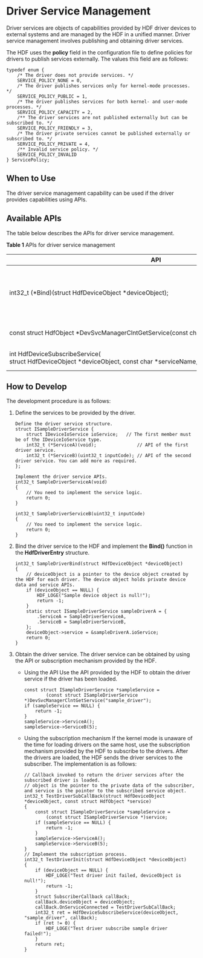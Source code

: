 # Driver Service Management


Driver services are objects of capabilities provided by HDF driver devices to external systems and are managed by the HDF in a unified manner. Driver service management involves publishing and obtaining driver services.


The HDF uses the **policy** field in the configuration file to define policies for drivers to publish services externally. The values this field are as follows:


  
```
typedef enum {
    /* The driver does not provide services. */
    SERVICE_POLICY_NONE = 0,
    /* The driver publishes services only for kernel-mode processes. */
    SERVICE_POLICY_PUBLIC = 1,
    /* The driver publishes services for both kernel- and user-mode processes. */
    SERVICE_POLICY_CAPACITY = 2,
    /** The driver services are not published externally but can be subscribed to. */
    SERVICE_POLICY_FRIENDLY = 3,
    /* The driver private services cannot be published externally or subscribed to. */
    SERVICE_POLICY_PRIVATE = 4,
    /** Invalid service policy. */
    SERVICE_POLICY_INVALID
} ServicePolicy;
```


## When to Use

The driver service management capability can be used if the driver provides capabilities using APIs.


## Available APIs

The table below describes the APIs for driver service management.

  **Table 1** APIs for driver service management

| API| Description| 
| -------- | -------- |
| int32_t&nbsp;(\*Bind)(struct&nbsp;HdfDeviceObject&nbsp;\*deviceObject); | Binds a service API to the HDF. You need to implement the **Bind()** function.| 
| const&nbsp;struct&nbsp;HdfObject&nbsp;\*DevSvcManagerClntGetService(const&nbsp;char&nbsp;\*svcName); | Obtains a driver service.| 
| int&nbsp;HdfDeviceSubscribeService(<br>struct&nbsp;HdfDeviceObject&nbsp;\*deviceObject,&nbsp;const&nbsp;char&nbsp;\*serviceName,&nbsp;struct&nbsp;SubscriberCallback&nbsp;callback); | Subscribes to a driver service.| 


## How to Develop

The development procedure is as follows:

1. Define the services to be provided by the driver.
     
   ```
   Define the driver service structure.
   struct ISampleDriverService {
       struct IDeviceIoService ioService;   // The first member must be of the IDeviceIoService type.
       int32_t (*ServiceA)(void);               // API of the first driver service.
       int32_t (*ServiceB)(uint32_t inputCode); // API of the second driver service. You can add more as required.
   };
   
   Implement the driver service APIs.
   int32_t SampleDriverServiceA(void)
   {
       // You need to implement the service logic.
       return 0;
   }
   
   int32_t SampleDriverServiceB(uint32_t inputCode)
   {
       // You need to implement the service logic.
       return 0;
   }
   ```

2. Bind the driver service to the HDF and implement the **Bind()** function in the **HdfDriverEntry** structure.
     
   ```
   int32_t SampleDriverBind(struct HdfDeviceObject *deviceObject)
   {
       // deviceObject is a pointer to the device object created by the HDF for each driver. The device object holds private device data and service APIs.
       if (deviceObject == NULL) {
           HDF_LOGE("Sample device object is null!");
           return -1;
       }
       static struct ISampleDriverService sampleDriverA = {
           .ServiceA = SampleDriverServiceA,
           .ServiceB = SampleDriverServiceB,
       };
       deviceObject->service = &sampleDriverA.ioService;
       return 0;
   }
   ```

3. Obtain the driver service.
   The driver service can be obtained by using the API or subscription mechanism provided by the HDF.

   - Using the API
      Use the API provided by the HDF to obtain the driver service if the driver has been loaded.

        
      ```
      const struct ISampleDriverService *sampleService =
              (const struct ISampleDriverService *)DevSvcManagerClntGetService("sample_driver");
      if (sampleService == NULL) {
          return -1;
      }
      sampleService->ServiceA();
      sampleService->ServiceB(5);
      ```
   - Using the subscription mechanism
      If the kernel mode is unaware of the time for loading drivers on the same host, use the subscription mechanism provided by the HDF to subscribe to the drivers. After the drivers are loaded, the HDF sends the driver services to the subscriber. The implementation is as follows:

        
      ```
      // Callback invoked to return the driver services after the subscribed driver is loaded.
      // object is the pointer to the private data of the subscriber, and service is the pointer to the subscribed service object.
      int32_t TestDriverSubCallBack(struct HdfDeviceObject *deviceObject, const struct HdfObject *service)
      {
          const struct ISampleDriverService *sampleService =
              (const struct ISampleDriverService *)service;
          if (sampleService == NULL) {
              return -1;
          }
          sampleService->ServiceA();
          sampleService->ServiceB(5);
      }
      // Implement the subscription process.
      int32_t TestDriverInit(struct HdfDeviceObject *deviceObject)
      {
          if (deviceObject == NULL) {
              HDF_LOGE("Test driver init failed, deviceObject is null!");
              return -1;
          }
          struct SubscriberCallback callBack;
          callBack.deviceObject = deviceObject;
          callBack.OnServiceConnected = TestDriverSubCallBack;
          int32_t ret = HdfDeviceSubscribeService(deviceObject, "sample_driver", callBack);
          if (ret != 0) {
              HDF_LOGE("Test driver subscribe sample driver failed!");
          }
          return ret;
      }
      ```
